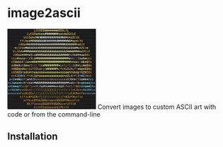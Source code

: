 # image2ascii
<img src="images/emoji.png" width="200">
Convert images to custom ASCII art with code or from the command-line

Installation
----------
```gem install image2ascii
